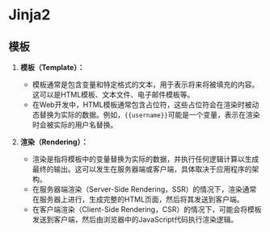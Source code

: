# Jinja2

## 模板
1. **模板（Template）：**
   - 模板通常是包含变量和特定格式的文本，用于表示将来将被填充的内容。这可以是HTML模板、文本文件、电子邮件模板等。
   - 在Web开发中，HTML模板通常包含占位符，这些占位符会在渲染时被动态替换为实际的数据。例如，`{{username}}`可能是一个变量，表示在渲染时会被实际的用户名替换。

2. **渲染（Rendering）：**
   - 渲染是指将模板中的变量替换为实际的数据，并执行任何逻辑计算以生成最终的输出。这可以发生在服务器端或客户端，具体取决于应用程序的架构。
   - 在服务器端渲染（Server-Side Rendering，SSR）的情况下，渲染通常在服务器上进行，生成完整的HTML页面，然后将其发送到客户端。
   - 在客户端渲染（Client-Side Rendering，CSR）的情况下，可能会将模板发送到客户端，然后由浏览器中的JavaScript代码执行渲染逻辑。

